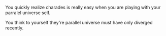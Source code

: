 You quickly realize charades is really easy when you are playing with your parralel universe self.

You think to yourself they're parallel universe must have only diverged recently.